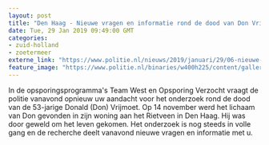 ```yaml
---
layout: post
title: "Den Haag - Nieuwe vragen en informatie rond de dood van Don Vrijmoet vanavond in Team West"
date: Tue, 29 Jan 2019 09:49:00 GMT
categories: 
- zuid-holland 
- zoetermeer 
externe_link: "https://www.politie.nl/nieuws/2019/januari/29/06-nieuwe-vragen-en-informatie-rond-de-dood-van-don-vrijmoet-in-team-west.html"
feature_image: "https://www.politie.nl/binaries/w400h225/content/gallery/politie/gezocht/verdachten/2018/november/06-dh/20-11/181120_team_overleden-man-den-haag-1.jpg"
---
```


In de opsporingsprogramma's Team West en Opsporing Verzocht vraagt de politie vanavond opnieuw uw aandacht voor het onderzoek rond de dood van de 53-jarige Donald (Don) Vrijmoet. Op 14 november werd het lichaam van Don gevonden in zijn woning aan het Rietveen in Den Haag. Hij was door geweld om het leven gekomen. Het onderzoek is nog steeds in volle gang en de recherche deelt vanavond nieuwe vragen en informatie met u.
